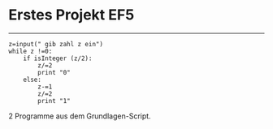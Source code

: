 # Erstes Projekt EF5

---
```
z=input(" gib zahl z ein")
while z !=0:
    if isInteger (z/2):
        z/=2
        print "0"
    else:
        z-=1
        z/=2
        print "1"
```
2 Programme aus dem Grundlagen-Script.